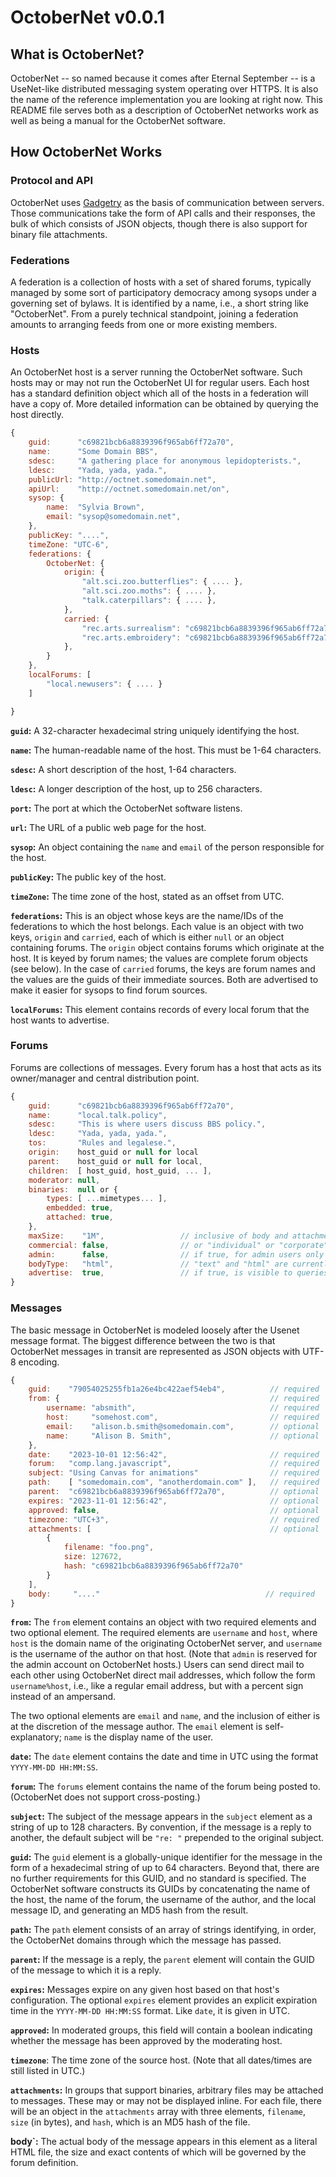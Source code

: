 # OctoberNet v0.0.1

## What is OctoberNet?

OctoberNet -- so named because it comes after Eternal September -- is a
UseNet-like distributed messaging system operating over HTTPS. It is also the
name of the reference implementation you are looking at right now. This README
file serves both as a description of OctoberNet networks work as well as being
a manual for the OctoberNet software.


## How OctoberNet Works

### Protocol and API

OctoberNet uses [Gadgetry](https://www.npmjs.com/package/gadgetry-api) as the
basis of communication between servers. Those communications take the form of
API calls and their responses, the bulk of which consists of JSON objects,
though there is also support for binary file attachments.

### Federations

A federation is a collection of hosts with a set of shared forums, typically
managed by some sort of participatory democracy among sysops under a governing
set of bylaws. It is identified by a name, i.e., a short string like
"OctoberNet". From a purely technical standpoint, joining a federation amounts
to arranging feeds from one or more existing members.


### Hosts

An OctoberNet host is a server running the OctoberNet software. Such hosts may
or may not run the OctoberNet UI for regular users. Each host has a standard
definition object which all of the hosts in a federation will have a copy of.
More detailed information can be obtained by querying the host directly.

```javascript
{
    guid:      "c69821bcb6a8839396f965ab6ff72a70",
    name:      "Some Domain BBS",
    sdesc:     "A gathering place for anonymous lepidopterists.",
    ldesc:     "Yada, yada, yada.",
    publicUrl: "http://octnet.somedomain.net",
    apiUrl:    "http://octnet.somedomain.net/on",
    sysop: {
        name:  "Sylvia Brown",
        email: "sysop@somedomain.net",
    },
    publicKey: "....",
    timeZone: "UTC-6",
    federations: {
        OctoberNet: {
            origin: {
                "alt.sci.zoo.butterflies": { .... },
                "alt.sci.zoo.moths": { .... },
                "talk.caterpillars": { .... },
            },
            carried: {
                "rec.arts.surrealism": "c69821bcb6a8839396f965ab6ff72a70", // source guid
                "rec.arts.embroidery": "c69821bcb6a8839396f965ab6ff72a70",
            },
        }
    },
    localForums: [
        "local.newusers": { .... }
    ]

}
```

**`guid`:** A 32-character hexadecimal string uniquely identifying the host.

**`name`:** The human-readable name of the host. This must be 1-64 characters.

**`sdesc`:** A short description of the host, 1-64 characters.

**`ldesc`:** A longer description of the host, up to 256 characters.

**`port`:** The port at which the OctoberNet software listens.

**`url`:** The URL of a public web page for the host.

**`sysop`:** An object containing the `name` and `email` of the person
responsible for the host.

**`publicKey`:** The public key of the host.

**`timeZone`:** The time zone of the host, stated as an offset from UTC.

**`federations`:** This is an object whose keys are the name/IDs of the
federations to which the host belongs. Each value is an object with two keys,
`origin` and `carried`, each of which is either `null` or an object containing
forums. The `origin` object contains forums which originate at the host. It is
keyed by forum names; the values are complete forum objects (see below). In the
case of `carried` forums, the keys are forum names and the values are the guids
of their immediate sources. Both are advertised to make it easier for sysops to
find forum sources.

**`localForums`:** This element contains records of every local forum that the
host wants to advertise.

### Forums

Forums are collections of messages. Every forum has a host that acts as its
owner/manager and central distribution point.

```javascript
{
    guid:      "c69821bcb6a8839396f965ab6ff72a70",
    name:      "local.talk.policy",
    sdesc:     "This is where users discuss BBS policy.",
    ldesc:     "Yada, yada, yada.",
    tos:       "Rules and legalese.",
    origin:    host_guid or null for local
    parent:    host_guid or null for local,
    children:  [ host_guid, host_guid, ... ],
    moderator: null,
    binaries:  null or {
        types: [ ...mimetypes... ],
        embedded: true,
        attached: true,
    },
    maxSize:    "1M",                 // inclusive of body and attachments
    commercial: false,                // or "individual" or "corporate"
    admin:      false,                // if true, for admin users only
    bodyType:   "html",               // "text" and "html" are currently supported
    advertise:  true,                 // if true, is visible to queries.
}
```

### Messages

The basic message in OctoberNet is modeled loosely after the Usenet message
format. The biggest difference between the two is that OctoberNet messages in
transit are represented as JSON objects with UTF-8 encoding.

```javascript
{
    guid:    "79054025255fb1a26e4bc422aef54eb4",          // required
    from: {                                               // required
        username: "absmith",                              // required
        host:     "somehost.com",                         // required
        email:    "alison.b.smith@somedomain.com",        // optional
        name:     "Alison B. Smith",                      // optional
    },
    date:    "2023-10-01 12:56:42",                       // required
    forum:   "comp.lang.javascript",                      // required
    subject: "Using Canvas for animations"                // required
    path:    [ "somedomain.com", "anotherdomain.com" ],   // required
    parent:  "c69821bcb6a8839396f965ab6ff72a70",          // optional
    expires: "2023-11-01 12:56:42",                       // optional
    approved: false,                                      // optional
    timezone: "UTC+3",                                    // required
    attachments: [                                        // optional
        {
            filename: "foo.png",
            size: 127672,
            hash: "c69821bcb6a8839396f965ab6ff72a70"
        }
    ],
    body:     "...."                                     // required
}
```

**`from`:** The `from` element contains an object with two required elements and
two optional element. The required elements are `username` and `host`, where
`host` is the domain name of the originating OctoberNet server, and `username`
is the username of the author on that host. (Note that `admin` is reserved for
the admin account on OctoberNet hosts.) Users can send direct mail to each other
using OctoberNet direct mail addresses, which follow the form `username%host`,
i.e., like a regular email address, but with a percent sign instead of an
ampersand.

The two optional elements are `email` and `name`, and the inclusion of either is
at the discretion of the message author. The `email` element is
self-explanatory; `name` is the display name of the user.

**`date`:** The `date` element contains the date and time in UTC using the
format `YYYY-MM-DD HH:MM:SS`.

**`forum`:** The `forums` element contains the name of the forum being posted
to. (OctoberNet does not support cross-posting.)

**`subject`:** The subject of the message appears in the `subject` element as a
string of up to 128 characters. By convention, if the message is a reply to
another, the default subject will be `"re: "` prepended to the original subject.

**`guid`:** The `guid` element is a globally-unique identifier for the message
in the form of a hexadecimal string of up to 64 characters. Beyond that, there
are no further requirements for this GUID, and no standard is specified. The
OctoberNet software constructs its GUIDs by concatenating the name of the host,
the name of the forum, the username of the author, and the local message ID, and
generating an MD5 hash from the result.

**`path`:** The `path` element consists of an array of strings identifying, in
order, the OctoberNet domains through which the message has passed.

**`parent`:** If the message is a reply, the `parent` element will contain the
GUID of the message to which it is a reply.

**`expires`:** Messages expire on any given host based on that host's
configuration. The optional `expires` element provides an explicit expiration
time in the `YYYY-MM-DD HH:MM:SS` format. Like `date`, it is given in UTC.

**`approved`:** In moderated groups, this field will contain a boolean
indicating whether the message has been approved by the moderating host.

**`timezone`**: The time zone of the source host. (Note that all dates/times are
still listed in UTC.)

**`attachments`:** In groups that support binaries, arbitrary files may be
attached to messages. These may or may not be displayed inline. For each file,
there will be an object in the `attachments` array with three elements,
`filename`, `size` (in bytes), and `hash`, which is an MD5 hash of the file.

**body`:** The actual body of the message appears in this element as a literal
HTML file, the size and exact contents of which will be governed by the forum
definition.


<!--

Phase I - Login Module/Account Self-Management

    * Flatten cfg structure
    * Terms of Service  (defer)

Phase II - Sysop Tools

    * User management
    * Configuration
    * Forum management
    * Host viewer
    * Font selection, local vs. content network

Phase III - User Tools

    * Account management
    * Newsreader

    Once the basic BBS is functioning, we have a public beta release.

Phase IV - Federations


Phase V - 2.0

    * More automation
    * PostgreSQL backend option
    * ZeroMQ option


Goals:

    * Store-and-forward message network similar to Usenet, but over HTTPS.
    * Defined more in the fashion of an API than of a protocol.
    * Decentralized
    * Includes a newsreader-like UI for users.
    * Support for inlineable binary attachments.
    * DMail

When a message is created, it is sent upstream until it reaches the newsgroup
origin. At each node, it is also sent downstream to all of the node's children
except for its origin path. This may be done immediately or at intervals defined
in the newsgroup manifesto.

In contrast, manifesto updates only go downward from the newsgroup origin.

Metagroups automatically covering the important tree relationships for admin
purposes.

Extensive, highly automated networking and federation support.

Admin polls.

----------------



-->
